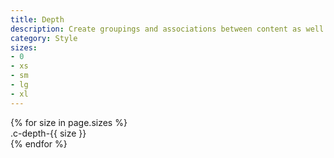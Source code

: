 ```yaml
---
title: Depth
description: Create groupings and associations between content as well as hierarchy and focus through depth.
category: Style
sizes:
- 0
- xs
- sm
- lg
- xl
---
```


<div class="c-row c-row-wrap c-p-md c-p-top-lg c-bg-gray-1">
  {% for size in page.sizes %}
  <div class="c-col-12 c-col-sm-4 c-m-bottom-lg">
    <div class="c-p-md c-bg-white c-depth-{{ size }}">
      .c-depth-{{ size }}
    </div>
  </div>
  {% endfor %}
</div>